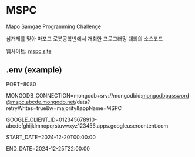 # MSPC

Mapo Samgae Programming Challenge

삼개제를 맞아 마포고 로봇공학반에서 개최한 프로그래밍 대회의 소스코드

웹사이트: [mspc.site](https://mspc.site)

## .env (example)

PORT=8080

MONGODB_CONNECTION=mongodb+srv://mongodbid:mongodbpassword@mspc.abcde.mongodb.net/data?retryWrites=true&w=majority&appName=MSPC

GOOGLE_CLIENT_ID=012345678910-abcdefghijklmnopqrstuvwxyz123456.apps.googleusercontent.com

START_DATE=2024-12-20T00:00:00

END_DATE=2024-12-25T22:00:00
